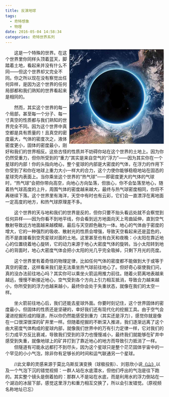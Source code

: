 ```yaml
---
title: 反演地球
tags:
  - 奇特想象
  - 物理
date: 2016-05-04 14:58:34
categories: 奇特世界系列
---
```


<div style="float:right"><img src="/img/inverseEarth.jpg" width="300px"></div>
　　这是一个特殊的世界。在这个世界里你同样头顶着蓝天，脚踏着土地，看起来并没有什么不同——但这个世界却又完全不同。你之所以现在没有察觉出任何异样，是因为这个世界的任何局部都和我们熟知的世界看起来是相同的。

　　然而，其实这个世界的每一个局部，甚至每一个分子、每一寸真空的性质都与我们熟知的世界完全不同。因为这个世界中真空都是具有质量的！且真空的密度最大，气体的密度次之，液体密度更小，固体的密度最小，刚好和我们的世界相反。这些古怪的性质并不妨碍你站在这个世界的土地上。因为你仍然受重力，但你所受到的“重力”其实是来自空气的“浮力”——因为其实你在一个星球的内部！<!--more-->你的头指向地心，整个星球的内部是大密度的气体，在浮力的作用下你受到了和你在地球上重力大小一样大的合力，这个力使你能够稳稳地站在固态的星球壳内表面上。当你乘坐这个世界的“热气球”——即密度更大的气体的气球时，“热气球”会把你带向高空，向地心方向坠落，但放心，你不会坠落至地心，随着热气球高度的上升，周围气体的密度越来越大，最终与热气球密度相同，你将不再继续下落。这个世界里有海洋，天空中有时也有云彩，它们会一直漂浮在离地面一定高度的地方，和热气球原理差不多。

　　这个世界的天与地和我们的世界是反的，但你只要不抬头看远处就不会察觉到任何异样——因为你看不到地平线，你会看到远方地面向天上弯曲延伸，直到空气散射导致远方地面越来越模糊，最后与天空颜色融为一体。地心的气体由于密度的增大，它的一种强烈的吸收、散射光的性质会增强，导致天空看起来还是蓝色的，而不是直接看到空壳星球对面的土地。这里甚至也有白天和夜晚：小太阳在靠近地心的位置绕着地心旋转，它的动力来源于地心大密度气体的旋转。当小太阳转到地心的背面时，地心大密度气体会把小太阳的光几乎完全吸掉，只剩下月光的亮度。

　　这个世界里有着奇怪的物理定律，比如任何气体的密度都不能做到大于或等于真空的密度，这样看来我们是无法乘坐热气球前往地心了。但好奇心驱使我们问，真的没办法前往地心吗？其实你可以乘坐火箭运用推力前往。随着火箭离地表越来越远，慢慢不断接近地心，空气受到各个方向上引力相互抵消，导致合力越来越小，你所受到的浮力也越来越小，最终你会处于失重状态，就像在我们的太空一样。

　　坐火箭前往地心后，我们还能去星球外面。你要时刻记住，这个世界固体的密度最小，但固体的性质还是坚硬的，幸好我们还有现代化的挖掘工具。由于空气会灌进挖掘形成的隧道，所以你仍然能感受到重力（其实还是浮力），感觉你就是像在一口很深很深的矿井里一样。但随着挖掘的不断深入推进，我们逐渐远离了这个由大密度气体构成的星球内部，就像我们世界中的万有引力定律一样，它对我们的引力成平方反比衰减，导致我们受到的浮力也慢慢减小，最终我们就能够在矿井中感受到失重，就像地球上的矿井打到了靠近地心的地方而导致引力抵消了一样。
　　但隧道有可能永远都打不到尽头，因为这个星球只是整个茫茫固体宇宙中的一个罕见的小小气泡，除非你有足够长的时间和运气联通另一个星球。

　　<span class="likecode">//此文章的灵感来源于莫比乌斯反演变换（球极投影）、刘慈欣小说[《山》](https://www.douban.com/note/317715981/)以及一个气泡下沉的错觉视频：一群人站在水底潜水，但他们呼出的气泡是往下跑的。其实整个镜头是倒着拍的：那群人不是站在水底，而是利用水的浮力倒站在一个湖泊的冰层下部，感觉这里浮力和重力相互交换了，所以会引发错觉。（原视频名称地址已忘）</span>
